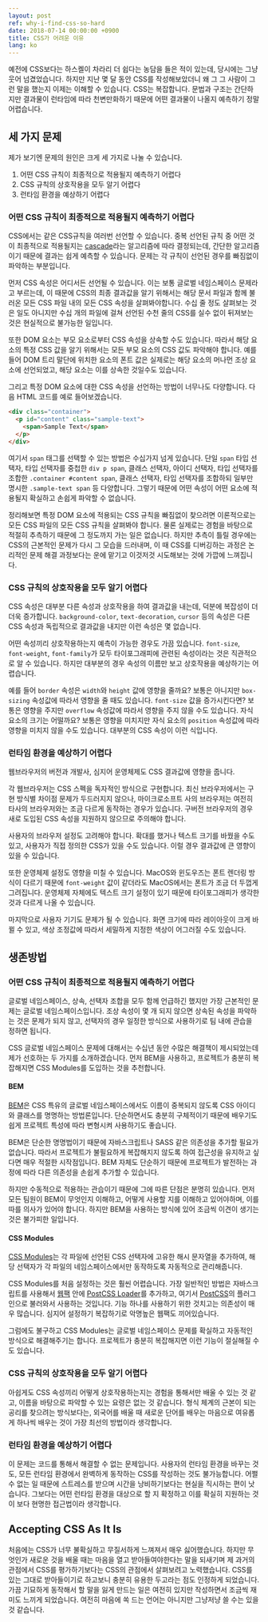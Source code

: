 ```yaml
---
layout: post
ref: why-i-find-css-so-hard
date: 2018-07-14 00:00:00 +0900
title: CSS가 어려운 이유
lang: ko
---
```


예전에 CSS보다는 하스켈이 차라리 더 쉽다는 농담을 들은 적이 있는데, 당시에는 그냥 웃어 넘겼었습니다. 하지만 지난 몇 달 동안 CSS를 작성해보았더니 왜 그 그 사람이 그런 말을 했는지 이제는 이해할 수 있습니다. CSS는 복잡합니다. 문법과 구조는 간단하지만 결과물이 런타임에 따라 천변만화하기 때문에 어떤 결과물이 나올지 예측하기 정말 어렵습니다. 

## 세 가지 문제

제가 보기엔 문제의 원인은 크게 세 가지로 나눌 수 있습니다.

1. 어떤 CSS 규칙이 최종적으로 적용될지 예측하기 어렵다
2. CSS 규칙의 상호작용을 모두 알기 어렵다
3. 런타임 환경을 예상하기 어렵다

### 어떤 CSS 규칙이 최종적으로 적용될지 예측하기 어렵다

CSS에서는 같은 CSS규칙을 여러번 선언할 수 있습니다. 중복 선언된 규칙 중 어떤 것이 최종적으로 적용될지는 [cascade](https://developer.mozilla.org/en-US/docs/Web/CSS/Cascade)라는 알고리즘에 따라 결정되는데, 간단한 알고리즘이기 때문에 결과는 쉽게 예측할 수 있습니다. 문제는 각 규칙이 선언된 경우를 빠짐없이 파악하는 부분입니다. 

먼저 CSS 속성은 어디서든 선언될 수 있습니다. 이는 보통 글로벌 네임스페이스 문제라고 부르는데, 이 때문에 CSS의 최종 결과값을 알기 위해서는 해당 문서 파일과 함께 불러온 모든 CSS 파일 내의 모든 CSS 속성을 살펴봐야합니다. 수십 줄 정도 살펴보는 것은 일도 아니지만 수십 개의 파일에 걸쳐 선언된 수천 줄의 CSS를 실수 없이 뒤져보는 것은 현실적으로 불가능한 일입니다.

또한 DOM 요소는 부모 요소로부터 CSS 속성을 상속할 수도 있습니다. 따라서 해당 요소의 특정 CSS 값을 알기 위해서는 모든 부모 요소의 CSS 값도 파악해야 합니다. 예를 들어 DOM 트리 말단에 위치한 요소의 폰트 값은 실제로는 해당 요소의 머나먼 조상 요소에 선언되었고, 해당 요소는 이를 상속한 것일수도 있습니다.

그리고 특정 DOM 요소에 대한 CSS 속성을 선언하는 방법이 너무나도 다양합니다. 다음 HTML 코드를 예로 들어보겠습니다.

```html
<div class="container">
  <p id="content" class="sample-text">
    <span>Sample Text</span>
  </p>
</div>
```

여기서 `span` 태그를 선택할 수 있는 방법은 수십가지 넘게 있습니다. 단일 `span` 타입 선택자, 타입 선택자를 중첩한 `div p span`, 클래스 선택자, 아이디 선택자, 타입 선택자를 조합한 `.container #content span`, 클래스 선택자, 타입 선택자를 조합하되 일부만 명시한 `.sample-text span` 등 다양합니다. 그렇기 때문에 어떤 속성이 어떤 요소에 적용될지 확실하고 손쉽게 파악할 수 없습니다.

정리해보면 특정 DOM 요소에 적용되는 CSS 규칙을 빠짐없이 찾으려면 이론적으로는 모든 CSS 파일의 모든 CSS 규칙을 살펴봐야 합니다. 물론 실제로는 경험을 바탕으로 적절히 추측하기 때문에 그 정도까지 가는 일은 없습니다. 하지만 추측이 틀릴 경우에는 CSS의 근본적인 문제가 다시 그 모습을 드러내며, 이 때 CSS를 디버깅하는 과정은 논리적인 문제 해결 과정보다는 운에 맡기고 이것저것 시도해보는 것에 가깝에 느껴집니다.

### CSS 규칙의 상호작용을 모두 알기 어렵다

CSS 속성은 대부분 다른 속성과 상호작용을 하여 결과값을 내는데, 덕분에 복잡성이 더더욱 증가합니다. `background-color`, `text-decoration`, `cursor` 등의 속성은 다른 CSS 속성과 독립적으로 결과값을 내지만 이런 속성은 몇 없습니다.

어떤 속성끼리 상호작용하는지 예측이 가능한 경우도 가끔 있습니다. `font-size`, `font-weight`, `font-family`가 모두 타이포그래피에 관련된 속성이라는 것은 직관적으로 알 수 있습니다. 하지만 대부분의 경우 속성의 이름만 보고 상호작용을 예상하기는 어렵습니다. 

예를 들어 `border` 속성은 `width`와 `height` 값에 영향을 줄까요? 보통은 아니지만 `box-sizing` 속성값에 따라서 영향을 줄 때도 있습니다. `font-size` 값을 증가시킨다면? 보통은 영향을 주지만 `overflow` 속성값에 따라서 영향을 주지 않을 수도 있습니다. 자식 요소의 크기는 어떨까요? 보통은 영향을 미치지만 자식 요소의 `position` 속성값에 따라 영향을 미치지 않을 수도 있습니다. 대부분의 CSS 속성이 이런 식입니다.

### 런타임 환경을 예상하기 어렵다

웹브라우저의 버전과 개발사, 심지어 운영체제도 CSS 결과값에 영향을 줍니다.

각 웹브라우저는 CSS 스펙을 독자적인 방식으로 구현합니다. 최신 브라우저에서는 구현 방식별 차이점 문제가 두드러지지 않으나, 마이크로소프트 사의 브라우저는 여전히 타사의 브라우저와는 조금 다르게 동작하는 경우가 있습니다. 구버전 브라우저의 경우 새로 도입된 CSS 속성을 지원하지 않으므로 주의해야 합니다. 

사용자의 브라우저 설정도 고려해야 합니다. 확대를 했거나 텍스트 크기를 바꿨을 수도 있고, 사용자가 직접 정의한 CSS가 있을 수도 있습니다. 이럴 경우 결과값에 큰 영향이 있을 수 있습니다. 

또한 운영체제 설정도 영향을 미칠 수 있습니다. MacOS와 윈도우즈는 폰트 렌더링 방식이 다르기 때문에 `font-weight` 값이 같더라도 MacOS에서는 폰트가 조금 더 두껍게 그려집니다. 운영체제 자체에도 텍스트 크기 설정이 있기 때문에 타이포그래피가 생각한 것과 다르게 나올 수 있습니다.

마지막으로 사용자 기기도 문제가 될 수 있습니다. 화면 크기에 따라 레이아웃이 크게 바뀔 수 있고, 색상 조정값에 따라서 세밀하게 지정한 색상이 어그러질 수도 있습니다.

## 생존방법

### 어떤 CSS 규칙이 최종적으로 적용될지 예측하기 어렵다

글로벌 네임스페이스, 상속, 선택자 조합을 모두 함께 언급하긴 했지만 가장 근본적인 문제는 글로벌 네임스페이스입니다. 조상 속성이 몇 개 되지 않으면 상속된 속성을 파악하는 것은 문제가 되지 않고, 선택자의 경우 일정한 방식으로 사용하기로 팀 내에 관습을 정하면 됩니다.

CSS 글로벌 네임스페이스 문제에 대해서는 수십년 동안 수많은 해결책이 제시되었는데 제가 선호하는 두 가지를 소개하겠습니다. 먼저 BEM을 사용하고, 프로젝트가 충분히 복잡해지면 CSS Modules를 도입하는 것을 추천합니다. 

#### BEM

[BEM](https://en.bem.info/)은 CSS 특유의 글로벌 네임스페이스에서도 이름이 중복되지 않도록 CSS 아이디와 클래스를 명명하는 방법론입니다. 단순하면서도 충분히 구체적이기 때문에 배우기도 쉽게 프로젝트 특성에 따라 변형시켜 사용하기도 좋습니다. 

BEM은 단순한 명명법이기 때문에 자바스크립트나 SASS 같은 의존성을 추가할 필요가 없습니다. 따라서 프로젝트가 불필요하게 복잡해지지 않도록 하여 접근성을 유지하고 싶다면 매우 적절한 시작점입니다. BEM 자체도 단순하기 때문에 프로젝트가 발전하는 과정에 따라 다른 의존성을 손쉽게 추가할 수 있습니다. 

하지만 수동적으로 적용하는 관습이기 때문에 그에 따른 단점은 분명히 있습니다. 먼저 모든 팀원이 BEM이 무엇인지 이해하고, 어떻게 사용할 지를 이해하고 있어야하며, 이를 따를 의사가 있어야 합니다. 하지만 BEM을 사용하는 방식에 있어 조금씩 이견이 생기는 것은 불가피한 일입니다.

#### CSS Modules

[CSS Modules](https://github.com/css-modules/postcss-modules)는 각 파일에 선언된 CSS 선택자에 고유한 해시 문자열을 추가하여, 해당 선택자가 각 파일의 네임스페이스에서만 동작하도록 자동적으로 관리해줍니다.

CSS Modules를 처음 설정하는 것은 훨씬 어렵습니다. 가장 일반적인 방법은 자바스크립트를 사용해서 [웹팩](https://webpack.js.org/) 안에 [PostCSS Loader](https://github.com/postcss/postcss-loader)를 추가하고, 여기서 [PostCSS](https://github.com/postcss/postcss)의 플러그인으로 불러와서 사용하는 것입니다. 기능 하나를 사용하기 위한 것치고는 의존성이 매우 많습니다. 심지어 설정하기 복잡하기로 악명높은 웹팩도 끼어있습니다.

그럼에도 불구하고 CSS Modules는 글로벌 네임스페이스 문제를 확실하고 자동적인 방식으로 해결해주기는 합니다. 프로젝트가 충분히 복잡해지면 이런 기능이 절실해질 수도 있습니다.

### CSS 규칙의 상호작용을 모두 알기 어렵다

아쉽게도 CSS 속성끼리 어떻게 상호작용하는지는 경험을 통해서만 배울 수 있는 것 같고, 이름을 바탕으로 파악할 수 있는 요령은 없는 것 같습니다. 형식 체계의 근본이 되는 공리를 찾으려는 방식보다는, 외국어를 배울 때 새로운 단어를 배우는 마음으로 여유롭게 하나씩 배우는 것이 가장 최선의 방법이라 생각합니다.

### 런타임 환경을 예상하기 어렵다

이 문제는 코드를 통해서 해결할 수 없는 문제입니다. 사용자의 런타임 환경을 바꾸는 것도, 모든 런타임 환경에서 완벽하게 동작하는 CSS를 작성하는 것도 불가능합니다. 어쩔 수 없는 일 때문에 스트레스를 받으며 시간을 낭비하기보다는 현실을 직시하는 편이 낫습니다. 그보다는 어떤 런타임 환경을 대상으로 할 지 확정하고 이를 확실히 지원하는 것이 보다 현명한 접근법이라 생각합니다.

## Accepting CSS As It Is

처음에는 CSS가 너무 불확실하고 무질서하게 느껴져서 매우 싫어했습니다. 하지만 무엇인가 새로운 것을 배울 때는 마음을 열고 받아들여야한다는 말을 되새기며 제 과거의 관점에서 CSS를 평가하기보다는 CSS의 관점에서 살펴보려고 노력했습니다. CSS를 있는 그대로 받아들이기로 하고보니 충분히 유용한 두고라는 점도 인정하게 되었습니다. 가끔 기묘하게 동작해서 할 말을 잃게 만드는 일은 여전히 있지만 작성하면서 조금씩 재미도 느끼게 되었습니다. 여전히 마음에 쏙 드는 언어는 아니지만 그냥저냥 쓸 수는 있을 것 같습니다.
